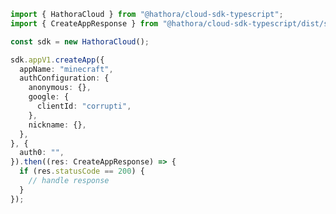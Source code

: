 <!-- Start SDK Example Usage -->


```typescript
import { HathoraCloud } from "@hathora/cloud-sdk-typescript";
import { CreateAppResponse } from "@hathora/cloud-sdk-typescript/dist/sdk/models/operations";

const sdk = new HathoraCloud();

sdk.appV1.createApp({
  appName: "minecraft",
  authConfiguration: {
    anonymous: {},
    google: {
      clientId: "corrupti",
    },
    nickname: {},
  },
}, {
  auth0: "",
}).then((res: CreateAppResponse) => {
  if (res.statusCode == 200) {
    // handle response
  }
});
```
<!-- End SDK Example Usage -->